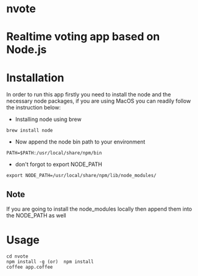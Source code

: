 nvote
=====

Realtime voting app based on Node.js
=======

Installation
============

In order to run this app firstly you need to install the node and the necessary node packages, if you are using MacOS you can readily follow the instruction below:


* Installing node using brew 

```
brew install node
```
* Now append the node bin path to your environment

```
PATH=$PATH:/usr/local/share/npm/bin
```

* don't forgot to export NODE_PATH

```
export NODE_PATH=/usr/local/share/npm/lib/node_modules/
```

Note
----

If you are going to install the node_modules locally then append them into the NODE_PATH as well


Usage
=====

```
cd nvote
npm install -g (or)  npm install
coffee app.coffee
```
